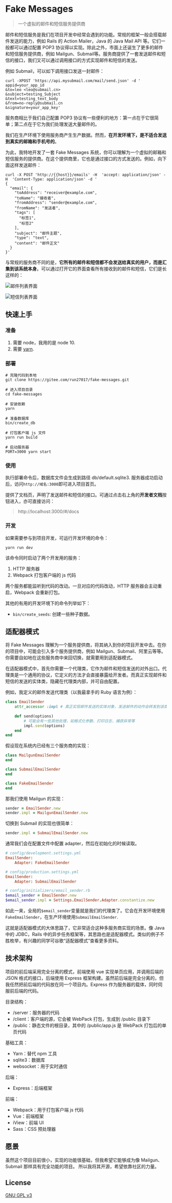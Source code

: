 # Fake Messages

> 一个虚拟的邮件和短信服务提供商

邮件和短信服务是我们在项目开发中经常会遇到的功能。常规的框架一般会搭载邮件发送的能力，例如 Rails 的 Action Mailer，Java 的 Java Mail API 等。它们一般都可以通过配置 POP3 协议得以实现。除此之外，市面上还诞生了更多的邮件和短信服务提供商，例如 Mailgun、Submail等。服务商提供了一套发送邮件和短信的接口，我们又可以通过调用接口的方式实现邮件和短信的发送。

例如 Submail，可以如下调用接口发送一封邮件：

```shell
curl -XPOST 'https://api.mysubmail.com/mail/send.json' -d '
appid=your_app_id
&to=leo <leo@submail.cn>
&subject=testing_Subject
&text=testing_text_body
&from=no-reply@submail.cn
&signature=your_app_key'
```

服务商相比于我们自己配置 POP3 协议有一些便利的地方：第一点在于它很简单；第二点在于它为我们处理发送大量邮件的。

我们在生产环境下使用服务商产生生产数据。然而，**在开发环境下，是不适合发送到真实的邮箱和手机号的**。

为此，我特地开发了一套 Fake Messages 系统，你可以理解为一个虚拟的邮箱和短信服务的提供商。在这个提供商里，它也是通过接口的方式发送的。例如，向下面这样发送邮件：

```shell
curl -X POST 'http://{{host}}/emails' -H  'accept: application/json' -H  'Content-Type: application/json' -d '
{
  "email": {
    "toAddress": "receiver@example.com",
    "toName": "接收者",
    "fromAddress": "sender@example.com",
    "fromName": "发送者",
    "tags": [
      "标签1",
      "标签2"
    ],
    "subject": "邮件主题",
    "type": "text",
    "content": "邮件正文"
  }
}'
```

与常规的服务商不同的是，**它所有的邮件和短信都不会发送给真实的用户，而是汇集到该系统本身**。可以通过打开它的界面查看所有接收到的邮件和短信，它们是长这样的：

![邮件列表界面](assets/email-list.png)

![短信列表界面](assets/message-list.png)

## 快速上手

### 准备

1. 需要 node，我用的是 node 10.
2. 需要 [yarn](https://yarnpkg.com/lang/zh-hans/docs/install).

### 部署

```shell
# 克隆代码到本地
git clone https://gitee.com/run27017/fake-messages.git

# 进入项目目录
cd fake-messages

# 安装依赖
yarn

# 准备数据库
bin/create_db

# 打包客户端 js 文件
yarn run build

# 启动服务器
PORT=3000 yarn start
```

### 使用

执行部署命令后，数据库文件会生成到路径 db/default.sqlite3. 服务器成功启动后，访问`http://域名:3000`即可进入项目首页。

提供了文档页，声明了发送邮件和短信的接口。可通过点击右上角的**开发者文档**按钮进入，亦可直接访问：

> http://localhost:3000/#/docs

### 开发

如果需要参与到项目开发，可运行开发环境的命令：

```shell
yarn run dev
```

该命令同时启动了两个开发用的服务：

1. HTTP 服务器
2. Webpack 打包客户端的 js 代码

两个服务都能监听到代码的改动。一旦对应的代码改动，HTTP 服务器会主动重启，Webpack 会重新打包。

其他的有用的开发环境下的命令列举如下：

- `bin/create_seeds`: 创建一些种子数据。

## 适配器模式

将 Fake Messages 理解为一个服务提供商，将其纳入到你的项目开发中去。在你的项目中，可能会引入多个服务提供商，例如 Mailgun、Submail、阿里云等等。你需要自如地在这些服务商中来回切换，就需要用到适配器模式。

在适配器模式中，首先你需要一个代理类，它作为邮件和短信发送的对外出口。代理类是一个通用的协议，它定义的方法才会直接暴露给开发者。而真正实现邮件和短信的发送的实体类，隐藏在代理类内部，并可自由配置。

例如，我定义的邮件发送代理类（以我最拿手的 Ruby 语言为例）：

```ruby
class EmailSender
    attr_accessor :impl # 真正实现邮件发送的实体对象，发送邮件的动作会转发到该类执行
    
    def send(options)
        # 可能会有一些其他处理，如格式化参数、打印日志、捕获异常等
        impl.send(options)
    end
end
```

假设现在系统内已经有三个服务商的实现：

```ruby
class MailgunEmailSender
end

class SubmailEmailSender
end

class FakeEmailSender
end
```

那我们使用 Mailgun 的实现：

```ruby
sender = EmailSender.new
sender.impl = MailgunEmailSender.new
```

切换到 Submail 的实现也很简单：

```ruby
sender.impl = SubmailEmailSender.new
```

通常我们会在配置文件中配置 adapter，然后在初始化的时候读取。

```ruby
# config/development.settings.yml
EmailSender:
	Adapter: FakeEmailSender

# config/production.settings.yml
EmailSender:
	Adapter: SubmailEmailSender

# config/initializers/email_sender.rb
$email_sender = EmailSender.new
$email_sender.impl = Settings.EmailSender.Adapter.constantize.new
```

如此一来，全局的`$email_sender`变量就是我们的代理类了。它会在开发环境使用`FakeEmailSender`，在生产环境使用`SubmailEmailSender`.

这就是适配器模式的大体思路了，它非常适合这种多服务商实现的场景。像 Java 中的 JDBC，Rails 中的异步任务框架等，其思路也是适配器模式。类似的例子不胜枚举，有兴趣的同学可谷歌“适配器模式”查看更多资料。

## 技术架构

项目的前后端采用完全分离的模式，前端使用 vue 实现单页应用，并调用后端的 JSON 格式的接口，后端使用 Express 框架构建。虽然前后端是完全分离的，但我任然把前后端的代码放在同一个项目内。Express 作为服务器的载体，同时伺服前后端的代码。

目录结构：

- /server：服务器的代码
- /client：客户端的源，它会被 WebPack 打包，生成到 /public 目录下
- /public：静态文件的根目录，其中的 /public/app.js 是 WebPack 打包后的单页代码

基础工具：

- Yarn：替代 npm 工具
- sqlite3：数据库
- websocket：用于实时通信

后端：

- Express：后端框架

前端：

- Webpack：用于打包客户端 js 代码
- Vue：前端框架
- iView：前端 UI
- Sass：CSS 预处理器

## 愿景

虽然这个项目目前很小，实现的功能很基础，但我希望它能够成为像 Mailgun、Submail 那样具有完全功能的项目。 所以我将其开源，希望依靠社区的力量。

## License

[GNU GPL v3](http://www.gnu.org/licenses/gpl-3.0.html)
